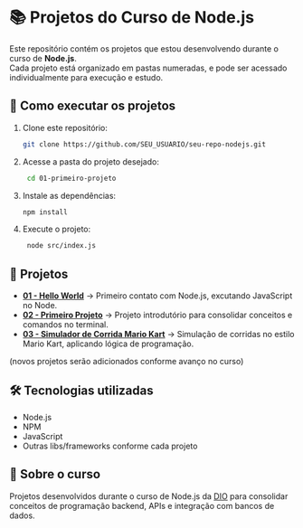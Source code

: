 # 📚 Projetos do Curso de Node.js

Este repositório contém os projetos que estou desenvolvendo durante o curso de **Node.js**.  
Cada projeto está organizado em pastas numeradas, e pode ser acessado individualmente para execução e estudo.


## 🚀 Como executar os projetos

1. Clone este repositório:
   ```bash
   git clone https://github.com/SEU_USUARIO/seu-repo-nodejs.git
1. Acesse a pasta do projeto desejado:
   ```bash
    cd 01-primeiro-projeto
1. Instale as dependências:
   ```bash
   npm install
1. Execute o projeto:
   ```bash
    node src/index.js
## 📌 Projetos

- **[01 - Hello World](./01-hello-world/)** → Primeiro contato com Node.js, excutando JavaScript no Node.
- **[02 - Primeiro Projeto](./02-primeiro-projeto/)** → Projeto introdutório para consolidar conceitos e comandos no terminal.
- **[03 - Simulador de Corrida Mario Kart](./03-projeto-simulador-corrida-mario/)** → Simulação de corridas no estilo Mario Kart, aplicando lógica de programação.

(novos projetos serão adicionados conforme avanço no curso)

## 🛠️ Tecnologias utilizadas

- Node.js
- NPM
- JavaScript
- Outras libs/frameworks conforme cada projeto

## 📖 Sobre o curso

Projetos desenvolvidos durante o curso de Node.js da [DIO](https://www.dio.me/) para consolidar conceitos de programação backend, APIs e integração com bancos de dados.